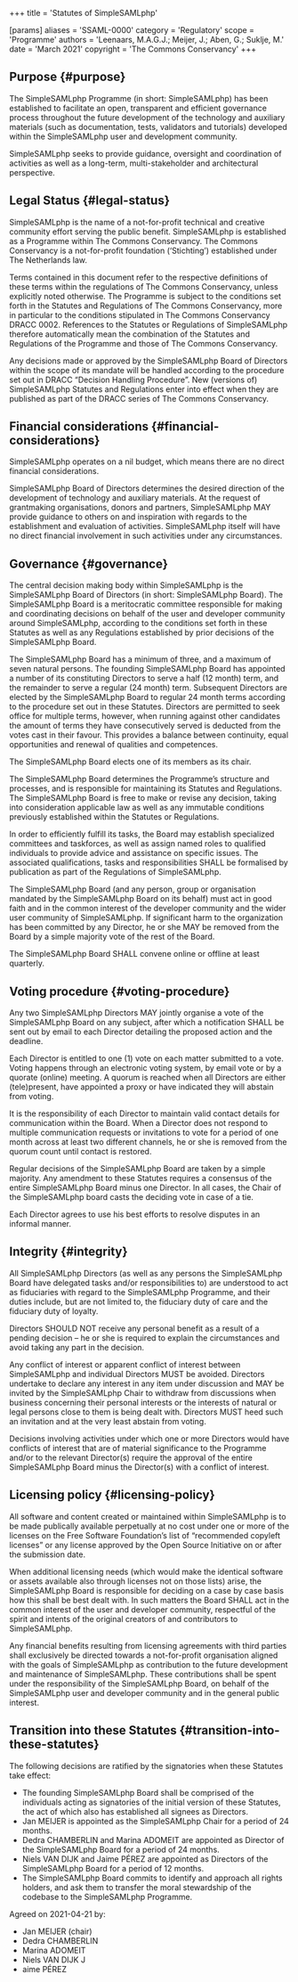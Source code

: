 +++
title = 'Statutes of SimpleSAMLphp'

[params]
    aliases = 'SSAML-0000'
    category = 'Regulatory'
    scope = 'Programme'
    authors = 'Leenaars, M.A.G.J.; Meijer, J.; Aben, G.; Suklje, M.'
    date = 'March 2021'
    copyright = 'The Commons Conservancy'
+++

## Purpose {#purpose}

The SimpleSAMLphp Programme (in short: SimpleSAMLphp) has been established to facilitate an open, transparent and efficient governance process throughout the future development of the technology and auxiliary materials (such as documentation, tests, validators and tutorials) developed within the SimpleSAMLphp user and development community.

SimpleSAMLphp seeks to provide guidance, oversight and coordination of activities as well as a long-term, multi-stakeholder and architectural perspective.

## Legal Status {#legal-status}

SimpleSAMLphp is the name of a not-for-profit technical and creative community effort serving the public benefit. SimpleSAMLphp is established as a Programme within The Commons Conservancy. The Commons Conservancy is a not-for-profit foundation (‘Stichting’) established under The Netherlands law.

Terms contained in this document refer to the respective definitions of these terms within the regulations of The Commons Conservancy, unless explicitly noted otherwise. The Programme is subject to the conditions set forth in the Statutes and Regulations of The Commons Conservancy, more in particular to the conditions stipulated in The Commons Conservancy DRACC 0002. References to the Statutes or Regulations of SimpleSAMLphp therefore automatically mean the combination of the Statutes and Regulations of the Programme and those of The Commons Conservancy.

Any decisions made or approved by the SimpleSAMLphp Board of Directors within the scope of its mandate will be handled according to the procedure set out in DRACC “Decision Handling Procedure”. New (versions of) SimpleSAMLphp Statutes and Regulations enter into effect when they are published as part of the DRACC series of The Commons Conservancy.

## Financial considerations {#financial-considerations}

SimpleSAMLphp operates on a nil budget, which means there are no direct financial considerations.

SimpleSAMLphp Board of Directors determines the desired direction of the development of technology and auxiliary materials. At the request of grantmaking organisations, donors and partners, SimpleSAMLphp MAY provide guidance to others on and inspiration with regards to the establishment and evaluation of activities. SimpleSAMLphp itself will have no direct financial involvement in such activities under any circumstances.

## Governance {#governance}

The central decision making body within SimpleSAMLphp is the SimpleSAMLphp Board of Directors (in short: SimpleSAMLphp Board). The SimpleSAMLphp Board is a meritocratic committee responsible for making and coordinating decisions on behalf of the user and developer community around SimpleSAMLphp, according to the conditions set forth in these Statutes as well as any Regulations established by prior decisions of the SimpleSAMLphp Board.

The SimpleSAMLphp Board has a minimum of three, and a maximum of seven natural persons. The founding SimpleSAMLphp Board has appointed a number of its constituting Directors to serve a half (12 month) term, and the remainder to serve a regular (24 month) term. Subsequent Directors are elected by the SimpleSAMLphp Board to regular 24 month terms according to the procedure set out in these Statutes. Directors are permitted to seek office for multiple terms, however, when running against other candidates the amount of terms they have consecutively served is deducted from the votes cast in their favour. This provides a balance between continuity, equal opportunities and renewal of qualities and competences.

The SimpleSAMLphp Board elects one of its members as its chair.

The SimpleSAMLphp Board determines the Programme’s structure and processes, and is responsible for maintaining its Statutes and Regulations. The SimpleSAMLphp Board is free to make or revise any decision, taking into consideration applicable law as well as any immutable conditions previously established within the Statutes or Regulations.

In order to efficiently fulfill its tasks, the Board may establish specialized committees and taskforces, as well as assign named roles to qualified individuals to provide advice and assistance on specific issues. The associated qualifications, tasks and responsibilities SHALL be formalised by publication as part of the Regulations of SimpleSAMLphp.

The SimpleSAMLphp Board (and any person, group or organisation mandated by the SimpleSAMLphp Board on its behalf) must act in good faith and in the common interest of the developer community and the wider user community of SimpleSAMLphp. If significant harm to the organization has been committed by any Director, he or she MAY be removed from the Board by a simple majority vote of the rest of the Board.

The SimpleSAMLphp Board SHALL convene online or offline at least quarterly.

## Voting procedure {#voting-procedure}

Any two SimpleSAMLphp Directors MAY jointly organise a vote of the SimpleSAMLphp Board on any subject, after which a notification SHALL be sent out by email to each Director detailing the proposed action and the deadline.

Each Director is entitled to one (1) vote on each matter submitted to a vote. Voting happens through an electronic voting system, by email vote or by a quorate (online) meeting. A quorum is reached when all Directors are either (tele)present, have appointed a proxy or have indicated they will abstain from voting.

It is the responsibility of each Director to maintain valid contact details for communication within the Board. When a Director does not respond to multiple communication requests or invitations to vote for a period of one month across at least two different channels, he or she is removed from the quorum count until contact is restored.

Regular decisions of the SimpleSAMLphp Board are taken by a simple majority. Any amendment to these Statutes requires a consensus of the entire SimpleSAMLphp Board minus one Director. In all cases, the Chair of the SimpleSAMLphp board casts the deciding vote in case of a tie.

Each Director agrees to use his best efforts to resolve disputes in an informal manner.

## Integrity {#integrity}

All SimpleSAMLphp Directors (as well as any persons the SimpleSAMLphp Board have delegated tasks and/or responsibilities to) are understood to act as fiduciaries with regard to the SimpleSAMLphp Programme, and their duties include, but are not limited to, the fiduciary duty of care and the fiduciary duty of loyalty.

Directors SHOULD NOT receive any personal benefit as a result of a pending decision – he or she is required to explain the circumstances and avoid taking any part in the decision.

Any conflict of interest or apparent conflict of interest between SimpleSAMLphp and individual Directors MUST be avoided. Directors undertake to declare any interest in any item under discussion and MAY be invited by the SimpleSAMLphp Chair to withdraw from discussions when business concerning their personal interests or the interests of natural or legal persons close to them is being dealt with. Directors MUST heed such an invitation and at the very least abstain from voting.

Decisions involving activities under which one or more Directors would have conflicts of interest that are of material significance to the Programme and/or to the relevant Director(s) require the approval of the entire SimpleSAMLphp Board minus the Director(s) with a conflict of interest.

## Licensing policy {#licensing-policy}

All software and content created or maintained within SimpleSAMLphp is to be made publically available perpetually at no cost under one or more of the licenses on the Free Software Foundation’s list of “recommended copyleft licenses” or any license approved by the Open Source Initiative on or after the submission date.

When additional licensing needs (which would make the identical software or assets available also through licenses not on those lists) arise, the SimpleSAMLphp Board is responsible for deciding on a case by case basis how this shall be best dealt with. In such matters the Board SHALL act in the common interest of the user and developer community, respectful of the spirit and intents of the original creators of and contributors to SimpleSAMLphp.

Any financial benefits resulting from licensing agreements with third parties shall exclusively be directed towards a not-for-profit organisation aligned with the goals of SimpleSAMLphp as contribution to the future development and maintenance of SimpleSAMLphp. These contributions shall be spent under the responsibility of the SimpleSAMLphp Board, on behalf of the SimpleSAMLphp user and developer community and in the general public interest.

## Transition into these Statutes {#transition-into-these-statutes}

The following decisions are ratified by the signatories when these Statutes take effect:
 * The founding SimpleSAMLphp Board shall be comprised of the individuals acting as signatories of the initial version of these Statutes, the act of which also has established all signees as Directors.
 * Jan MEIJER is appointed as the SimpleSAMLphp Chair for a period of 24 months.
 * Dedra CHAMBERLIN and Marina ADOMEIT are appointed as Director of the SimpleSAMLphp Board for a period of 24 months.
 * Niels VAN DIJK and Jaime PÉREZ are appointed as Directors of the SimpleSAMLphp Board for a period of 12 months.
 * The SimpleSAMLphp Board commits to identify and approach all rights holders, and ask them to transfer the moral stewardship of the codebase to the SimpleSAMLphp Programme.

Agreed on 2021-04-21 by:
 * Jan MEIJER (chair)
 * Dedra CHAMBERLIN
 * Marina ADOMEIT
 * Niels VAN DIJK J
 * aime PÉREZ
